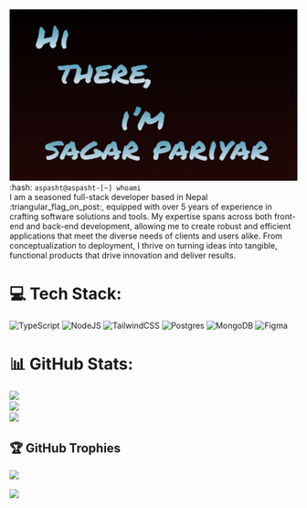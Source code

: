 <div align="center">
 <img src="https://github.com/Aspasht/Aspasht/blob/main/word%20animation.gif" width="700" height="300">
</div>
<div>
:hash:	 <code>aspasht@aspasht-[~] whoami</code></br>
I am a seasoned full-stack developer based in Nepal :triangular_flag_on_post:, equipped with over 5 years of experience in crafting software solutions and tools. My expertise spans across both front-end and back-end development, allowing me to create robust and efficient applications that meet the diverse needs of clients and users alike. From conceptualization to deployment, I thrive on turning ideas into tangible, functional products that drive innovation and deliver results.
</div>

# 💻 Tech Stack:
![TypeScript](https://img.shields.io/badge/typescript-%23007ACC.svg?style=for-the-badge&logo=typescript&logoColor=white) ![NodeJS](https://img.shields.io/badge/node.js-6DA55F?style=for-the-badge&logo=node.js&logoColor=white) ![TailwindCSS](https://img.shields.io/badge/tailwindcss-%2338B2AC.svg?style=for-the-badge&logo=tailwind-css&logoColor=white) ![Postgres](https://img.shields.io/badge/postgres-%23316192.svg?style=for-the-badge&logo=postgresql&logoColor=white) ![MongoDB](https://img.shields.io/badge/MongoDB-%234ea94b.svg?style=for-the-badge&logo=mongodb&logoColor=white) ![Figma](https://img.shields.io/badge/figma-%23F24E1E.svg?style=for-the-badge&logo=figma&logoColor=white)


# 📊 GitHub Stats:
![](https://github-readme-stats.vercel.app/api?username=Aspasht&theme=dracula&hide_border=true&include_all_commits=false&count_private=true)<br/>
![](https://github-readme-streak-stats.herokuapp.com/?user=Aspasht&theme=dracula&hide_border=true)<br/>
![](https://github-readme-stats.vercel.app/api/top-langs/?username=Aspasht&theme=dracula&hide_border=true&include_all_commits=false&count_private=true&layout=compact)


## 🏆 GitHub Trophies
![](https://github-profile-trophy.vercel.app/?username=Aspasht&theme=juicyfresh&no-frame=true&no-bg=false&margin-w=4)

[![](https://visitcount.itsvg.in/api?id=Aspasht&icon=2&color=0)](https://visitcount.itsvg.in)

